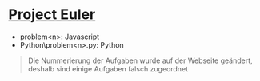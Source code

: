 # [Project Euler](https://projecteuler.net/)

* problem\<n\>: Javascript
* Python\problem\<n\>.py: Python
> Die Nummerierung der Aufgaben wurde auf der Webseite geändert, deshalb sind einige Aufgaben falsch zugeordnet
